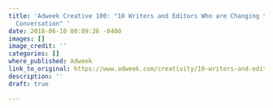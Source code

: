 ```yaml
---
title: 'Adweek Creative 100: "10 Writers and Editors Who are Changing the National
  Conversation" '
date: 2018-06-10 00:09:26 -0400
images: []
image_credit: ''
categories: []
where_published: Adweek
link_to_original: https://www.adweek.com/creativity/10-writers-and-editors-who-are-changing-the-national-conversation-2018/
description: ''
draft: true

---
```

